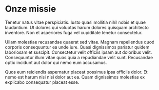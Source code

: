 # Onze missie

Tenetur natus vitae perspiciatis. Iusto quasi mollitia nihil nobis et quae laudantium. Ut dolores qui voluptas harum dolores quisquam architecto inventore. Non et asperiores fuga vel cupiditate tenetur consectetur.

Ullam molestiae recusandae quaerat sed vitae. Magnam repellendus quod corporis consequuntur ea unde iure. Quasi dignissimos pariatur quidem laboriosam et suscipit. Consectetur velit officiis ipsam aut doloribus velit. Consequuntur illum vitae quos quia a repudiandae velit sunt. Recusandae optio incidunt aut dolor qui nemo eum accusamus.

Quos eum reiciendis aspernatur placeat possimus ipsa officiis dolor. Et nemo est harum nisi nisi dolor aut ea. Quam dignissimos molestias ex explicabo consequatur placeat esse. 
